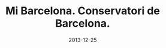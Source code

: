 ---
layout: shop
modal-id: 1007
date: 2013-12-25
img: 25-12-2013.jpg
alt: image-alt
size: 21x30cm
price: 45€
shipping: Not included
category: shop
title: Mi Barcelona. Conservatori de Barcelona. 
description: <p>Do you hear the music? That´s right, that is the Municipal Conservatory of Barcelona. It was founded by the Municipal Band of Barcelona as a school of music on 1886.</p> <p>The cat is ready to listen the magical music.</p> <p>And you?</p> <p>Make the order by filling in the form below and you gonna have the Municipal Conservatory of Barcelona on your table.</p>
---
